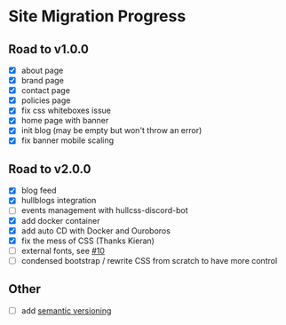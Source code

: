 # Site Migration Progress

## Road to v1.0.0

 - [x] about page  
 - [x] brand page  
 - [x] contact page  
 - [x] policies page  
 - [x] fix css whiteboxes issue  
 - [x] home page with banner  
 - [x] init blog (may be empty but won't throw an error)  
 - [x] fix banner mobile scaling  

## Road to v2.0.0

 - [x] blog feed  
 - [x] hullblogs integration  
 - [ ] events management with hullcss-discord-bot  
 - [x] add docker container  
 - [x] add auto CD with Docker and Ouroboros
 - [x] fix the mess of CSS (Thanks Kieran)    
 - [ ] external fonts, see [#10](https://github.com/hullcss/hullcss-site-jet/issues/10)    
 - [ ] condensed bootstrap / rewrite CSS from scratch to have more control  

## Other
 - [ ] add [semantic versioning](https://semver.org/)
